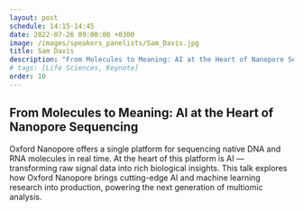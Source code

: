 ```yaml
---
layout: post
schedule: 14:15-14:45
date: 2022-07-26 09:00:00 +0300
image: /images/speakers_panelists/Sam_Davis.jpg
title: Sam Davis
description: "From Molecules to Meaning: AI at the Heart of Nanopore Sequencing"
# tags: [Life Sciences, Keynote]
order: 10
---
```


## From Molecules to Meaning: AI at the Heart of Nanopore Sequencing
Oxford Nanopore offers a single platform for sequencing native DNA and RNA molecules in real time. At the heart of this platform is AI — transforming raw signal data into rich biological insights. This talk explores how Oxford Nanopore brings cutting-edge AI and machine learning research into production, powering the next generation of multiomic analysis.
